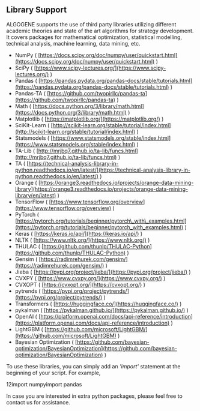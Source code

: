## Library Support

  

ALGOGENE supports the use of third party libraries utilizing different academic theories and state of the art algorithms for strategy development. It covers packages for mathematical optimization, statistical modelling, technical analysis, machine learning, data mining, etc.

- NumPy ( [https://docs.scipy.org/doc/numpy/user/quickstart.html](https://docs.scipy.org/doc/numpy/user/quickstart.html) )
- SciPy ( [https://www.scipy-lectures.org/](https://www.scipy-lectures.org/) )
- Pandas ( [https://pandas.pydata.org/pandas-docs/stable/tutorials.html](https://pandas.pydata.org/pandas-docs/stable/tutorials.html) )
- Pandas-TA ( [https://github.com/twopirllc/pandas-ta](https://github.com/twopirllc/pandas-ta) )
- Math ( [https://docs.python.org/3/library/math.html](https://docs.python.org/3/library/math.html) )
- Matplotlib ( [https://matplotlib.org/](https://matplotlib.org/) )
- SciKit-Learn ( [http://scikit-learn.org/stable/tutorial/index.html](http://scikit-learn.org/stable/tutorial/index.html) )
- Statsmodels ( [https://www.statsmodels.org/stable/index.html](https://www.statsmodels.org/stable/index.html) )
- TA-Lib ( [http://mrjbq7.github.io/ta-lib/funcs.html](http://mrjbq7.github.io/ta-lib/funcs.html) )
- TA ( [https://technical-analysis-library-in-python.readthedocs.io/en/latest/](https://technical-analysis-library-in-python.readthedocs.io/en/latest/) )
- Orange ( [https://orange3.readthedocs.io/projects/orange-data-mining-library](https://orange3.readthedocs.io/projects/orange-data-mining-library/en/latest) )
- TensorFlow ( [https://www.tensorflow.org/overview](https://www.tensorflow.org/overview) )
- PyTorch ( [https://pytorch.org/tutorials/beginner/pytorch\_with\_examples.html](https://pytorch.org/tutorials/beginner/pytorch_with_examples.html) )
- Keras ( [https://keras.io/api/](https://keras.io/api/) )
- NLTK ( [https://www.nltk.org/](https://www.nltk.org/) )
- THULAC ( [https://github.com/thunlp/THULAC-Python](https://github.com/thunlp/THULAC-Python) )
- Gensim ( [https://radimrehurek.com/gensim/](https://radimrehurek.com/gensim/) )
- Jieba ( [https://pypi.org/project/jieba/](https://pypi.org/project/jieba/) )
- CVXPY ( [https://www.cvxpy.org/](https://www.cvxpy.org/) )
- CVXOPT ( [https://cvxopt.org/](https://cvxopt.org/) )
- pytrends ( [https://pypi.org/project/pytrends/](https://pypi.org/project/pytrends/) )
- Transformers ( [https://huggingface.co/](https://huggingface.co/) )
- pykalman ( [https://pykalman.github.io/](https://pykalman.github.io/) )
- OpenAI ( [https://platform.openai.com/docs/api-reference/introduction](https://platform.openai.com/docs/api-reference/introduction) )
- LightGBM ( [https://github.com/microsoft/LightGBM/](https://github.com/microsoft/LightGBM) )
- Bayesian Optimization ( [https://github.com/bayesian-optimization/BayesianOptimization](https://github.com/bayesian-optimization/BayesianOptimization) )
  

To use these libraries, you can simply add an *'import'* statement at the beginning of your script. For example,

12import numpyimport pandas  

In case you are interested in extra python packages, please feel free to contact us for assistance.

  
  

